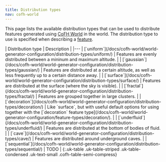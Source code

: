 ```yaml
---
title: Distribution types
nav: cofh-world
---
```


This page lists the available distribution types that can be used to distribute
features generated using [CoFH World](/docs/cofh-world/) in the world. The
distribution type to use is specified when describing a
[feature](/docs/cofh-world/world-generator-configuration/feature-format/).

<div class="uk-overflow-container" markdown="block">
| Distribution type | Description |
|---
| [`uniform`](/docs/cofh-world/world-generator-configuration/distribution-types/uniform/) | Features are evenly distributed between a mininum and maximum altitude. |
| [`gaussian`](/docs/cofh-world/world-generator-configuration/distribution-types/gaussian/) | Features are distributed at a certain altitude, as well as less frequently up to a certain distance away. |
| [`surface`](/docs/cofh-world/world-generator-configuration/distribution-types/surface/) | Features are distributed at the surface (where the sky is visible). |
| [`fractal`](/docs/cofh-world/world-generator-configuration/distribution-types/fractal/) | Features are grouped together in large clusters. |
| [`decoration`](/docs/cofh-world/world-generator-configuration/distribution-types/decoration/) | Like `surface`, but with useful default options for using together with the [`decoration` feature type](/docs/cofh-world/world-generator-configuration/feature-types/decoration/). |
| [`underfluid`](/docs/cofh-world/world-generator-configuration/distribution-types/underfluid/) | Features are distributed at the bottom of bodies of fluid. |
| [`cave`](/docs/cofh-world/world-generator-configuration/distribution-types/cave/) | Features are distributed around underground caves. |
| [`sequential`](/docs/cofh-world/world-generator-configuration/distribution-types/sequential/) | TODO |
{:.uk-table .uk-table-striped .uk-table-condensed .uk-text-small .cofh-table-semi-compress}
</div>
